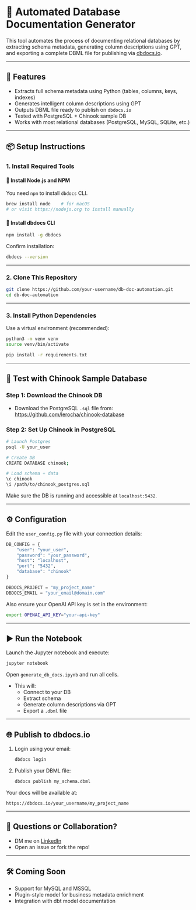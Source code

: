 
# 🧾 Automated Database Documentation Generator

This tool automates the process of documenting relational databases by extracting schema metadata, generating column descriptions using GPT, and exporting a complete DBML file for publishing via [dbdocs.io](https://dbdocs.io).

---

## 🚀 Features

- Extracts full schema metadata using Python (tables, columns, keys, indexes)
- Generates intelligent column descriptions using GPT
- Outputs DBML file ready to publish on `dbdocs.io`
- Tested with PostgreSQL + Chinook sample DB
- Works with most relational databases (PostgreSQL, MySQL, SQLite, etc.)

---

## 📦 Setup Instructions

### 1. Install Required Tools

#### 📌 Install Node.js and NPM
You need `npm` to install `dbdocs` CLI.

```bash
brew install node    # for macOS
# or visit https://nodejs.org to install manually
```

#### 📌 Install dbdocs CLI
```bash
npm install -g dbdocs
```

Confirm installation:
```bash
dbdocs --version
```

---

### 2. Clone This Repository

```bash
git clone https://github.com/your-username/db-doc-automation.git
cd db-doc-automation
```

---

### 3. Install Python Dependencies

Use a virtual environment (recommended):

```bash
python3 -m venv venv
source venv/bin/activate

pip install -r requirements.txt
```

---

## 🧪 Test with Chinook Sample Database

### Step 1: Download the Chinook DB

- Download the PostgreSQL `.sql` file from:  
  https://github.com/lerocha/chinook-database

### Step 2: Set Up Chinook in PostgreSQL

```bash
# Launch Postgres
psql -U your_user

# Create DB
CREATE DATABASE chinook;

# Load schema + data
\c chinook
\i /path/to/chinook_postgres.sql
```

Make sure the DB is running and accessible at `localhost:5432`.

---

## ⚙️ Configuration

Edit the `user_config.py` file with your connection details:

```python
DB_CONFIG = {
    "user": "your_user",
    "password": "your_password",
    "host": "localhost",
    "port": "5432",
    "database": "chinook"
}

DBDOCS_PROJECT = "my_project_name"
DBDOCS_EMAIL = "your_email@domain.com"
```

Also ensure your OpenAI API key is set in the environment:

```bash
export OPENAI_API_KEY="your-api-key"
```

---

## ▶️ Run the Notebook

Launch the Jupyter notebook and execute:

```bash
jupyter notebook
```

Open `generate_db_docs.ipynb` and run all cells.

- This will:
  - Connect to your DB
  - Extract schema
  - Generate column descriptions via GPT
  - Export a `.dbml` file

---

## 🌐 Publish to dbdocs.io

1. Login using your email:
   ```bash
   dbdocs login
   ```

2. Publish your DBML file:
   ```bash
   dbdocs publish my_schema.dbml
   ```

Your docs will be available at:
```
https://dbdocs.io/your_username/my_project_name
```

---

## 💬 Questions or Collaboration?

- DM me on [LinkedIn](https://www.linkedin.com/in/your-profile/)
- Open an issue or fork the repo!

---

## 🛠️ Coming Soon

- Support for MySQL and MSSQL
- Plugin-style model for business metadata enrichment
- Integration with dbt model documentation
